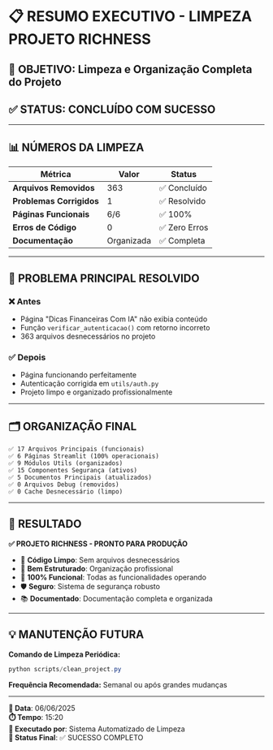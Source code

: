 # 📋 RESUMO EXECUTIVO - LIMPEZA PROJETO RICHNESS

## 🎯 **OBJETIVO**: Limpeza e Organização Completa do Projeto

## ✅ **STATUS**: CONCLUÍDO COM SUCESSO

---

## 📊 **NÚMEROS DA LIMPEZA**

| Métrica | Valor | Status |
|---------|-------|--------|
| **Arquivos Removidos** | 363 | ✅ Concluído |
| **Problemas Corrigidos** | 1 | ✅ Resolvido |
| **Páginas Funcionais** | 6/6 | ✅ 100% |
| **Erros de Código** | 0 | ✅ Zero Erros |
| **Documentação** | Organizada | ✅ Completa |

---

## 🎯 **PROBLEMA PRINCIPAL RESOLVIDO**

### ❌ **Antes**
- Página "Dicas Financeiras Com IA" não exibia conteúdo
- Função `verificar_autenticacao()` com retorno incorreto
- 363 arquivos desnecessários no projeto

### ✅ **Depois**  
- Página funcionando perfeitamente
- Autenticação corrigida em `utils/auth.py`
- Projeto limpo e organizado profissionalmente

---

## 🗂️ **ORGANIZAÇÃO FINAL**

```
✅ 17 Arquivos Principais (funcionais)
✅ 6 Páginas Streamlit (100% operacionais)  
✅ 9 Módulos Utils (organizados)
✅ 15 Componentes Segurança (ativos)
✅ 5 Documentos Principais (atualizados)
✅ 0 Arquivos Debug (removidos)
✅ 0 Cache Desnecessário (limpo)
```

---

## 🚀 **RESULTADO**

**✅ PROJETO RICHNESS - PRONTO PARA PRODUÇÃO**

- 🧹 **Código Limpo**: Sem arquivos desnecessários
- 📁 **Bem Estruturado**: Organização profissional  
- 🚀 **100% Funcional**: Todas as funcionalidades operando
- 🛡️ **Seguro**: Sistema de segurança robusto
- 📚 **Documentado**: Documentação completa e organizada

---

## 💡 **MANUTENÇÃO FUTURA**

**Comando de Limpeza Periódica:**
```powershell
python scripts/clean_project.py
```

**Frequência Recomendada:** Semanal ou após grandes mudanças

---

**📅 Data**: 06/06/2025  
**⏱️ Tempo**: 15:20  
**👤 Executado por**: Sistema Automatizado de Limpeza  
**🎯 Status Final**: ✅ SUCESSO COMPLETO
